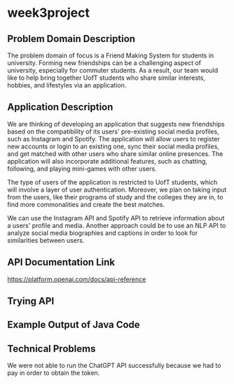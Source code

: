 # week3project
## Problem Domain Description
The problem domain of focus is a Friend Making System for students in university. Forming new friendships can be a challenging aspect of university, especially for commuter students. As a result, our team would like to help bring together UofT students who share similar interests, hobbies, and lifestyles via an application. 

## Application Description
We are thinking of developing an application that suggests new friendships based on the compatibility of its users' pre-existing social media profiles, such as Instagram and Spotify. The application will allow users to register new accounts or login to an existing one, sync their social media profiles, and get matched with other users who share similar online presences. The application will also incorporate additional features, such as chatting, following, and playing mini-games with other users.

The type of users of the application is restricted to UofT students, which will involve a layer of user authentication. Moreover, we plan on taking input from the users, like their programs of study and the colleges they are in, to find more commonalities and create the best matches. 

We can use the Instagram API and Spotify API to retrieve information about a users' profile and media. Another approach could be to use an NLP API to analyze social media biographies and captions in order to look for similarities between users.



## API Documentation Link
https://platform.openai.com/docs/api-reference

## Trying API 

## Example Output of Java Code

## Technical Problems
We were not able to run the ChatGPT API successfully because we had to pay in order to obtain the token. 


